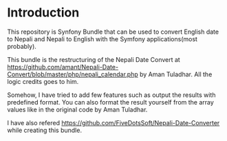 # Introduction
This repository is Synfony Bundle that can be used to convert English date to Nepali and Nepali to English with the Symfony applications(most probably).

This bundle is the restructuring of the Nepali Date Convert at https://github.com/amant/Nepali-Date-Convert/blob/master/php/nepali_calendar.php by Aman Tuladhar. All the logic credits goes to him.

Somehow, I have tried to add few features such as output the results with predefined format. You can also format the result yourself from the array values like in the original code by Aman Tuladhar.

I have also refered https://github.com/FiveDotsSoft/Nepali-Date-Converter while creating this bundle.